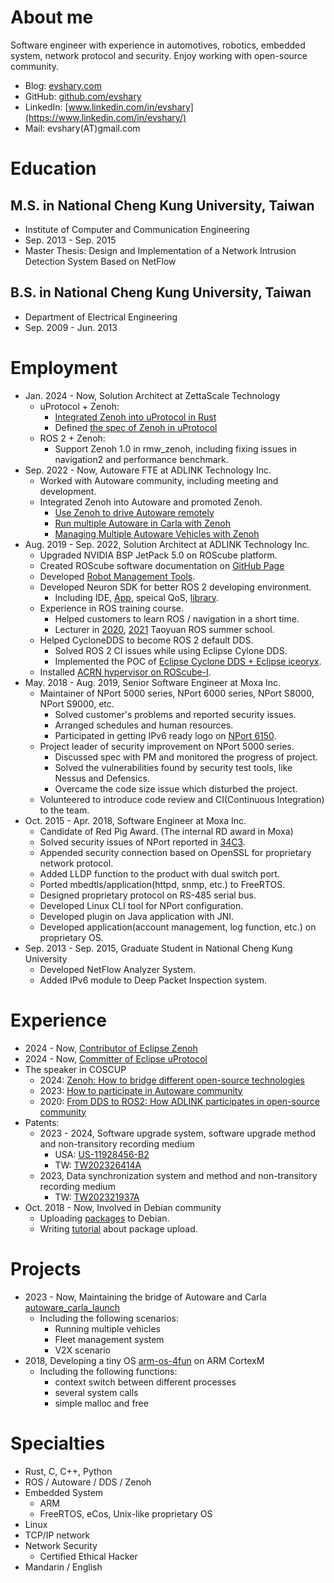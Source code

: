 # About me

Software engineer with experience in automotives, robotics, embedded system, network protocol and security.
Enjoy working with open-source community.

* Blog: [evshary.com](https://evshary.com)
* GitHub: [github.com/evshary](https://github.com/evshary)
* LinkedIn: [www.linkedin.com/in/evshary](https://www.linkedin.com/in/evshary/)
* Mail: evshary(AT)gmail.com

# Education

## M.S. in National Cheng Kung University, Taiwan

* Institute of Computer and Communication Engineering
* Sep. 2013 - Sep. 2015
* Master Thesis: Design and Implementation of a Network Intrusion Detection System Based on NetFlow

## B.S. in National Cheng Kung University, Taiwan

* Department of Electrical Engineering
* Sep. 2009 - Jun. 2013

# Employment

* Jan. 2024 - Now, Solution Architect at ZettaScale Technology
    * uProtocol + Zenoh:
        * [Integrated Zenoh into uProtocol in Rust](https://github.com/eclipse-uprotocol/up-transport-zenoh-rust)
        * Defined [the spec of Zenoh in uProtocol](https://github.com/eclipse-uprotocol/up-spec/blob/main/up-l1/zenoh.adoc)
    * ROS 2 + Zenoh:
        * Support Zenoh 1.0 in rmw_zenoh, including fixing issues in navigation2 and performance benchmark.
* Sep. 2022 - Now, Autoware FTE at ADLINK Technology Inc.
    * Worked with Autoware community, including meeting and development.
    * Integrated Zenoh into Autoware and promoted Zenoh.
        * [Use Zenoh to drive Autoware remotely](https://autoware.org/driving-autoware-with-zenoh/)
        * [Run multiple Autoware in Carla with Zenoh](https://autoware.org/running-multiple-autoware-powered-vehicles-in-carla-using-zenoh/)
        * [Managing Multiple Autoware Vehicles with Zenoh](https://autoware.org/managing-multiple-autoware-vehicles-with-zenoh/)
* Aug. 2019 - Sep. 2022, Solution Architect at ADLINK Technology Inc.
    * Upgraded NVIDIA BSP JetPack 5.0 on ROScube platform.
    * Created ROScube software documentation on [GitHub Page](https://adlink-ros.github.io/roscube-doc/index.html)
    * Developed [Robot Management Tools](https://github.com/Adlink-ROS/RMT-User-Manual).
    * Developed Neuron SDK for better ROS 2 developing environment.
        * Including IDE, [App](https://github.com/Adlink-ROS/neuron_app_overview), speical QoS, [library](https://github.com/adlink-ROS/mraa).
    * Experience in ROS training course.
        * Helped customers to learn ROS / navigation in a short time.
        * Lecturer in [2020](https://www.accupass.com/event/1906030750388632688090), [2021](https://www.accupass.com/event/2105310148261238953848) Taoyuan ROS summer school.
    * Helped CycloneDDS to become ROS 2 default DDS.
        * Solved ROS 2 CI issues while using Eclipse Cylone DDS.
        * Implemented the POC of [Eclipse Cyclone DDS + Eclipse iceoryx](https://github.com/eclipse-cyclonedds/cyclonedds/blob/iceoryx/docs/manual/shared_memory.rst).
    * Installed [ACRN hypervisor on ROScube-I](https://projectacrn.github.io/2.5/getting-started/roscube/roscube-gsg.html).
* May. 2018 - Aug. 2019, Senior Software Engineer at Moxa Inc.
    * Maintainer of NPort 5000 series, NPort 6000 series, NPort S8000, NPort S9000, etc.
        * Solved customer's problems and reported security issues.
        * Arranged schedules and human resources.
        * Participated in getting IPv6 ready logo on [NPort 6150](https://www.ipv6ready.org/db/index.php/public/logo/02-C-001886/).
    * Project leader of security improvement on NPort 5000 series.
        * Discussed spec with PM and monitored the progress of project.
        * Solved the vulnerabilities found by security test tools, like Nessus and Defensics.
        * Overcame the code size issue which disturbed the project.
    * Volunteered to introduce code review and CI(Continuous Integration) to the team.
* Oct. 2015 - Apr. 2018, Software Engineer at Moxa Inc.
    * Candidate of Red Pig Award. (The internal RD award in Moxa)
    * Solved security issues of NPort reported in [34C3](https://www.youtube.com/watch?v=Itgwb3rn7gE).
    * Appended security connection based on OpenSSL for proprietary network protocol.
    * Added LLDP function to the product with dual switch port.
    * Ported mbedtls/application(httpd, snmp, etc.) to FreeRTOS.
    * Designed proprietary protocol on RS-485 serial bus.
    * Developed Linux CLI tool for NPort configuration.
    * Developed plugin on Java application with JNI.
    * Developed application(account management, log function, etc.) on proprietary OS.
* Sep. 2013 - Sep. 2015, Graduate Student in National Cheng Kung University
    * Developed NetFlow Analyzer System.
    * Added IPv6 module to Deep Packet Inspection system.

# Experience

* 2024 - Now, [Contributor of Eclipse Zenoh](https://projects.eclipse.org/projects/iot.zenoh/who)
* 2024 - Now, [Committer of Eclipse uProtocol](https://projects.eclipse.org/projects/automotive.uprotocol/who)
* The speaker in COSCUP
    * 2024: [Zenoh: How to bridge different open-source technologies](https://youtu.be/x9HjfnzIJYA?si=MXXLlyR4kCw3bAYT)
    * 2023: [How to participate in Autoware community](https://youtu.be/vzsonpzmvxY?si=h91taU51ni83b18l)
    * 2020: [From DDS to ROS2: How ADLINK participates in open-source community](https://youtu.be/Yd8gsksUx0A?si=fBV57luB2-Sulig2)
* Patents:
    * 2023 - 2024, Software upgrade system, software upgrade method and non-transitory recording medium
        * USA: [US-11928456-B2](https://ppubs.uspto.gov/dirsearch-public/print/downloadPdf/11928456)
        * TW: [TW202326414A](https://gpss3.tipo.gov.tw/gpsskmc/gpssbkm?!!FRURLTW202326414A)
    * 2023, Data synchronization system and method and non-transitory recording medium
        * TW: [TW202321937A](https://gpss3.tipo.gov.tw/gpsskmc/gpssbkm?!!FRURLTW202321937A)
* Oct. 2018 - Now, Involved in Debian community
    * Uploading [packages](https://qa.debian.org/developer.php?login=evshary%40gmail.com) to Debian.
    * Writing [tutorial](https://hackmd.io/zjBAekZBTkS6_4gh0uvtQA) about package upload.

# Projects

* 2023 - Now, Maintaining the bridge of Autoware and Carla [autoware_carla_launch](https://autoware-carla-launch.readthedocs.io/en/latest/)
    * Including the following scenarios:
        * Running multiple vehicles
        * Fleet management system
        * V2X scenario
* 2018, Developing a tiny OS [arm-os-4fun](https://github.com/evshary/arm-os-4fun) on ARM CortexM
    * Including the following functions:
        * context switch between different processes
        * several system calls
        * simple malloc and free

# Specialties

* Rust, C, C++, Python
* ROS / Autoware / DDS / Zenoh
* Embedded System
    * ARM
    * FreeRTOS, eCos, Unix-like proprietary OS
* Linux
* TCP/IP network
* Network Security
    * Certified Ethical Hacker
* Mandarin / English

